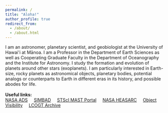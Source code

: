```yaml
---
permalink: /
title: "Aloha!"
author_profile: true
redirect_from: 
  - /about/
  - /about.html
---
```


I am an astronomer, planetary scientist, and geobiologist at the University of Hawai'i at Mānoa.  I am a Professor in the Department of Earth Sciences as well as Cooperating Graduate Faculty in the Department of Oceanography and the Institute for Astronomy.  I study the formation and evolution of planets around other stars (exoplanets).  I am particularly interested in Earth-size, rocky planets as astronomical objects, planetary bodies, potential analogs or counterparts to Earth in different eras in its history, and possible abodes for life.   
<br>
<b>Useful links:</b>
<br>
<a href="https://ui.adsabs.harvard.edu/classic-form" target="_blank">NASA ADS</a> &nbsp; &nbsp;
<a href="https://simbad.u-strasbg.fr/simbad/sim-fbasic" target="_blank">SIMBAD</a> &nbsp; &nbsp;
<a href="https://mast.stsci.edu/portal/Mashup/Clients/Mast/Portal.html" target="_blank">STScI MAST Portal</a> &nbsp; &nbsp;
<a href="https://heasarc.gsfc.nasa.gov/" target="_blank">NASA HEASARC</a> &nbsp; &nbsp;
<a href="https://astro.ing.iac.es/staralt/" target="_blank">Object Visibility</a> &nbsp; &nbsp;
<a href="https://archive.lco.global/" target="_blank">LCOGT Archive</a> &nbsp; &nbsp;
